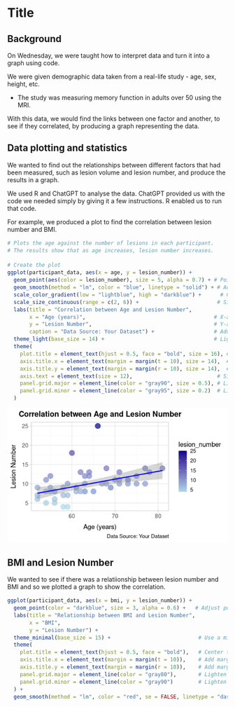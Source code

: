 # Title

## Background
On Wednesday, we were taught how to interpret data and turn it into a graph using code.

We were given demographic data taken from a real-life study - age, sex, height, etc.
- The study was measuring memory function in adults over 50 using the MRI.

With this data, we would find the links between one factor and another, to see if they correlated, by producing a graph representing the data.

## Data plotting and statistics
We wanted to find out the relationships between different factors that had been measured, such as lesion volume and lesion number, and produce the results in a graph.

We used R and ChatGPT to analyse the data. ChatGPT provided us with the code we needed simply by giving it a few instructions. R enabled us to run that code.

For example, we produced a plot to find the correlation between lesion number and BMI.

```r
# Plots the age against the number of lesions in each participant.
# The results show that as age increases, lesion number increases.

# Create the plot
ggplot(participant_data, aes(x = age, y = lesion_number)) +
  geom_point(aes(color = lesion_number), size = 5, alpha = 0.7) + # Points with color and size mappings
  geom_smooth(method = "lm", color = "blue", linetype = "solid") + # Add regression line
  scale_color_gradient(low = "lightblue", high = "darkblue") +      # Color gradient for lesion_number
  scale_size_continuous(range = c(2, 6)) +                         # Size gradient for age
  labs(title = "Correlation between Age and Lesion Number",
       x = "Age (years)",                                         # X-axis label
       y = "Lesion Number",                                       # Y-axis label
       caption = "Data Source: Your Dataset") +                   # Add a caption for the data source
  theme_light(base_size = 14) +                                   # Light theme with larger base font size
  theme(
    plot.title = element_text(hjust = 0.5, face = "bold", size = 16), # Center and bold the title with a larger size
    axis.title.x = element_text(margin = margin(t = 10), size = 14),  # Add margin and size to x-axis title
    axis.title.y = element_text(margin = margin(r = 10), size = 14),  # Add margin and size to y-axis title
    axis.text = element_text(size = 12),                           # Size of axis text
    panel.grid.major = element_line(color = "gray90", size = 0.5), # Light major grid lines
    panel.grid.minor = element_line(color = "gray95", size = 0.2)  # Light minor grid lines
  )
```

![Description](https://github.com/LK-Github-lgtm/in2science/blob/main/file_show.png)


## BMI and Lesion Number

We wanted to see if there was a relatiionship between lesion number and BMI and so we plotted a graph to show the correlation.

```r
ggplot(participant_data, aes(x = bmi, y = lesion_number)) +
  geom_point(color = "darkblue", size = 3, alpha = 0.6) +   # Adjust point color, size, and transparency
  labs(title = "Relationship between BMI and Lesion Number",
       x = "BMI",
       y = "Lesion Number") +
  theme_minimal(base_size = 15) +                            # Use a minimal theme with larger base font size
  theme(
    plot.title = element_text(hjust = 0.5, face = "bold"),   # Center the plot title and make it bold
    axis.title.x = element_text(margin = margin(t = 10)),    # Add margin to the x-axis title
    axis.title.y = element_text(margin = margin(r = 10)),    # Add margin to the y-axis title
    panel.grid.major = element_line(color = "gray80"),       # Lighten the grid lines
    panel.grid.minor = element_line(color = "gray90")        # Lighten the minor grid lines
  ) +
  geom_smooth(method = "lm", color = "red", se = FALSE, linetype = "dashed") # Add a regression line
```



